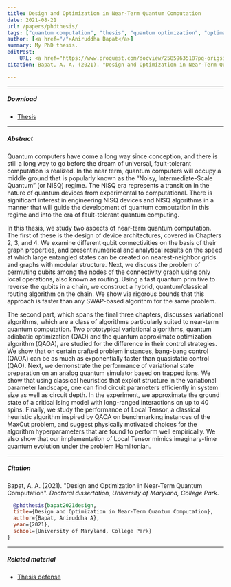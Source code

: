 ```yaml
---
title: Design and Optimization in Near-Term Quantum Computation 
date: 2021-08-21
url: /papers/phdthesis/
tags: ["quantum computation", "thesis", "quantum optimization", "optimal control", "quantum architectures"]
author: [<a href="/">Aniruddha Bapat</a>]
summary: My PhD thesis.
editPost:
    URL: <a href="https://www.proquest.com/docview/2585963518?pq-origsite=gscholar&fromopenview=true&sourcetype=Dissertations%20&%20Theses"> Link <\a>
citation: Bapat, A. A. (2021). "Design and Optimization in Near-Term Quantum Computation". *Doctoral dissertation, University of Maryland, College Park*.

---
```



---

##### Download

- [Thesis](/papers/phdthesis/paper.pdf)

---

##### Abstract

Quantum computers have come a long way since conception, and there is still a long way to go before the dream of universal, fault-tolerant computation is realized. In the near term, quantum computers will occupy a middle ground that is popularly known as the “Noisy, Intermediate-Scale Quantum” (or NISQ) regime. The NISQ era represents a transition in the nature of quantum devices from experimental to computational. There is significant interest in engineering NISQ devices and NISQ algorithms in a manner that will guide the development of quantum computation in this regime and into the era of fault-tolerant quantum computing.

In this thesis, we study two aspects of near-term quantum computation. The first of these is the design of device architectures, covered in Chapters 2, 3, and 4. We examine different qubit connectivities on the basis of their graph properties, and present numerical and analytical results on the speed at which large entangled states can be created on nearest-neighbor grids and graphs with modular structure. Next, we discuss the problem of permuting qubits among the nodes of the connectivity graph using only local operations, also known as routing. Using a fast quantum primitive to reverse the qubits in a chain, we construct a hybrid, quantum/classical routing algorithm on the chain. We show via rigorous bounds that this approach is faster than any SWAP-based algorithm for the same problem.

The second part, which spans the final three chapters, discusses variational algorithms, which are a class of algorithms particularly suited to near-term quantum computation. Two prototypical variational algorithms, quantum adiabatic optimization (QAO) and the quantum approximate optimization algorithm (QAOA), are studied for the difference in their control strategies. We show that on certain crafted problem instances, bang-bang control (QAOA) can be as much as exponentially faster than quasistatic control (QAO). Next, we demonstrate the performance of variational state preparation on an analog quantum simulator based on trapped ions. We show that using classical heuristics that exploit structure in the variational parameter landscape, one can find circuit parameters efficiently in system size as well as circuit depth. In the experiment, we approximate the ground state of a critical Ising model with long-ranged interactions on up to 40 spins. Finally, we study the performance of Local Tensor, a classical heuristic algorithm inspired by QAOA on benchmarking instances of the MaxCut problem, and suggest physically motivated choices for the algorithm hyperparameters that are found to perform well empirically. We also show that our implementation of Local Tensor mimics imaginary-time quantum evolution under the problem Hamiltonian.


---

##### Citation

Bapat, A. A. (2021). "Design and Optimization in Near-Term Quantum Computation". *Doctoral dissertation, University of Maryland, College Park*.

```BibTeX
  @phdthesis{bapat2021design,
  title={Design and Optimization in Near-Term Quantum Computation},
  author={Bapat, Aniruddha A},
  year={2021},
  school={University of Maryland, College Park}
}
```

---

##### Related material

+ [Thesis defense](/papers/phdthesis/presentation.pdf)